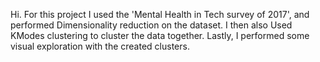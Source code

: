 Hi. For this project I used the 'Mental Health in Tech survey of 2017', and performed Dimensionality reduction on the dataset. 
I then also Used KModes clustering to cluster the data together.
Lastly, I performed some visual exploration with the created clusters.
